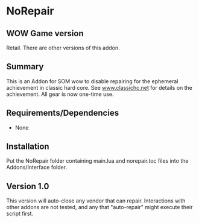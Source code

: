 # NoRepair

## WOW Game version
Retail. There are other versions of this addon.

## Summary
This is an Addon for SOM wow to disable repairing for the ephemeral achievement in classic hard core. See www.classichc.net for details on the achievement.
All gear is now one-time use.

## Requirements/Dependencies
* None

## Installation
Put the NoRepair folder containing main.lua and norepair.toc files into the Addons/Interface folder.

## Version 1.0
This version will auto-close any vendor that can repair. Interactions with other addons are not tested, and any that "auto-repair" might execute their script first.